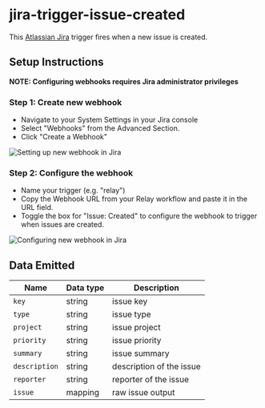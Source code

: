 # jira-trigger-issue-created

This [Atlassian Jira](https://www.atlassian.com/software/jira) trigger fires when a new issue is created. 

## Setup Instructions 

**NOTE: Configuring webhooks requires Jira administrator privileges**

### Step 1: Create new webhook
- Navigate to your System Settings in your Jira console 
- Select "Webhooks" from the Advanced Section. 
- Click "Create a Webhook" 

![Setting up new webhook in Jira](../../media/jira-webhook.gif)

### Step 2: Configure the webhook 
- Name your trigger (e.g. "relay")
- Copy the Webhook URL from your Relay workflow and paste it in the URL field.
- Toggle the box for "Issue: Created" to configure the webhook to trigger when issues are created.

![Configuring new webhook in Jira](../../media/configure-trigger.gif)

## Data Emitted 

| Name | Data type | Description | 
|------|-----------|-------------|
| `key` | string | issue key | 
| `type` | string | issue type | 
| `project` | string | issue project | 
| `priority` | string | issue priority | 
| `summary` | string | issue summary |
| `description` | string | description of the issue | 
| `reporter` | string | reporter of the issue |
| `issue` | mapping | raw issue output | 